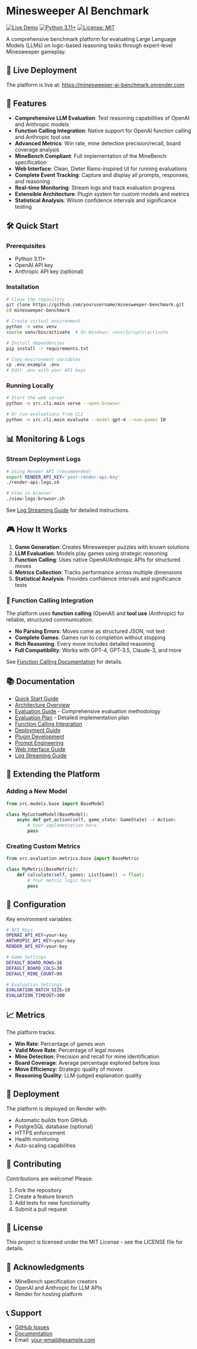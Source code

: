 # Minesweeper AI Benchmark

[![Live Demo](https://img.shields.io/badge/Live-Demo-green)](https://minesweeper-ai-benchmark.onrender.com)
[![Python 3.11+](https://img.shields.io/badge/python-3.11+-blue.svg)](https://www.python.org/downloads/)
[![License: MIT](https://img.shields.io/badge/License-MIT-yellow.svg)](https://opensource.org/licenses/MIT)

A comprehensive benchmark platform for evaluating Large Language Models (LLMs) on logic-based reasoning tasks through expert-level Minesweeper gameplay.

## 🚀 Live Deployment

The platform is live at: https://minesweeper-ai-benchmark.onrender.com

## 🎯 Features

- **Comprehensive LLM Evaluation**: Test reasoning capabilities of OpenAI and Anthropic models
- **Function Calling Integration**: Native support for OpenAI function calling and Anthropic tool use
- **Advanced Metrics**: Win rate, mine detection precision/recall, board coverage analysis
- **MineBench Compliant**: Full implementation of the MineBench specification
- **Web Interface**: Clean, Dieter Rams-inspired UI for running evaluations
- **Complete Event Tracking**: Capture and display all prompts, responses, and reasoning
- **Real-time Monitoring**: Stream logs and track evaluation progress
- **Extensible Architecture**: Plugin system for custom models and metrics
- **Statistical Analysis**: Wilson confidence intervals and significance testing

## 🛠️ Quick Start

### Prerequisites

- Python 3.11+
- OpenAI API key
- Anthropic API key (optional)

### Installation

```bash
# Clone the repository
git clone https://github.com/yourusername/minesweeper-benchmark.git
cd minesweeper-benchmark

# Create virtual environment
python -m venv venv
source venv/bin/activate  # On Windows: venv\Scripts\activate

# Install dependencies
pip install -r requirements.txt

# Copy environment variables
cp .env.example .env
# Edit .env with your API keys
```

### Running Locally

```bash
# Start the web server
python -m src.cli.main serve --open-browser

# Or run evaluations from CLI
python -m src.cli.main evaluate --model gpt-4 --num-games 10
```

## 📊 Monitoring & Logs

### Stream Deployment Logs

```bash
# Using Render API (recommended)
export RENDER_API_KEY='your-render-api-key'
./render-api-logs.sh

# View in browser
./view-logs-browser.sh
```

See [Log Streaming Guide](docs/log-streaming.md) for detailed instructions.

## 🎮 How It Works

1. **Game Generation**: Creates Minesweeper puzzles with known solutions
2. **LLM Evaluation**: Models play games using strategic reasoning
3. **Function Calling**: Uses native OpenAI/Anthropic APIs for structured moves
4. **Metrics Collection**: Tracks performance across multiple dimensions
5. **Statistical Analysis**: Provides confidence intervals and significance tests

### 🤖 Function Calling Integration

The platform uses **function calling** (OpenAI) and **tool use** (Anthropic) for reliable, structured communication:

- **No Parsing Errors**: Moves come as structured JSON, not text
- **Complete Games**: Games run to completion without stopping
- **Rich Reasoning**: Every move includes detailed reasoning
- **Full Compatibility**: Works with GPT-4, GPT-3.5, Claude-3, and more

See [Function Calling Documentation](docs/function-calling.md) for details.

## 📚 Documentation

- [Quick Start Guide](docs/quickstart.md)
- [Architecture Overview](docs/architecture.md)
- [Evaluation Guide](docs/evaluation.md) - Comprehensive evaluation methodology
- [Evaluation Plan](docs/evaluation-plan.md) - Detailed implementation plan
- [Function Calling Integration](docs/function-calling.md)
- [Deployment Guide](docs/deployment-render.md)
- [Plugin Development](docs/plugin-development.md)
- [Prompt Engineering](docs/prompt-engineering.md)
- [Web Interface Guide](docs/web-interface.md)
- [Log Streaming Guide](docs/log-streaming.md)

## 🧩 Extending the Platform

### Adding a New Model

```python
from src.models.base import BaseModel

class MyCustomModel(BaseModel):
    async def get_action(self, game_state: GameState) -> Action:
        # Your implementation here
        pass
```

### Creating Custom Metrics

```python
from src.evaluation.metrics.base import BaseMetric

class MyMetric(BaseMetric):
    def calculate(self, games: List[Game]) -> float:
        # Your metric logic here
        pass
```

## 🔧 Configuration

Key environment variables:

```bash
# API Keys
OPENAI_API_KEY=your-key
ANTHROPIC_API_KEY=your-key
RENDER_API_KEY=your-key

# Game Settings
DEFAULT_BOARD_ROWS=16
DEFAULT_BOARD_COLS=30
DEFAULT_MINE_COUNT=99

# Evaluation Settings
EVALUATION_BATCH_SIZE=10
EVALUATION_TIMEOUT=300
```

## 📈 Metrics

The platform tracks:

- **Win Rate**: Percentage of games won
- **Valid Move Rate**: Percentage of legal moves
- **Mine Detection**: Precision and recall for mine identification
- **Board Coverage**: Average percentage explored before loss
- **Move Efficiency**: Strategic quality of moves
- **Reasoning Quality**: LLM-judged explanation quality

## 🚀 Deployment

The platform is deployed on Render with:

- Automatic builds from GitHub
- PostgreSQL database (optional)
- HTTPS enforcement
- Health monitoring
- Auto-scaling capabilities

## 🤝 Contributing

Contributions are welcome! Please:

1. Fork the repository
2. Create a feature branch
3. Add tests for new functionality
4. Submit a pull request

## 📄 License

This project is licensed under the MIT License - see the LICENSE file for details.

## 🙏 Acknowledgments

- MineBench specification creators
- OpenAI and Anthropic for LLM APIs
- Render for hosting platform

## 📞 Support

- [GitHub Issues](https://github.com/yourusername/minesweeper-benchmark/issues)
- [Documentation](docs/)
- Email: your-email@example.com